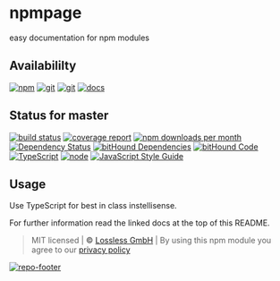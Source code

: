 # npmpage
easy documentation for npm modules

## Availabililty
[![npm](https://gitzone.gitlab.io/assets/repo-button-npm.svg)](https://www.npmjs.com/package/npmpage)
[![git](https://gitzone.gitlab.io/assets/repo-button-git.svg)](https://GitLab.com/gitzone/npmpage)
[![git](https://gitzone.gitlab.io/assets/repo-button-mirror.svg)](https://github.com/gitzone/npmpage)
[![docs](https://gitzone.gitlab.io/assets/repo-button-docs.svg)](https://gitzone.gitlab.io/npmpage/)

## Status for master
[![build status](https://GitLab.com/gitzone/npmpage/badges/master/build.svg)](https://GitLab.com/gitzone/npmpage/commits/master)
[![coverage report](https://GitLab.com/gitzone/npmpage/badges/master/coverage.svg)](https://GitLab.com/gitzone/npmpage/commits/master)
[![npm downloads per month](https://img.shields.io/npm/dm/npmpage.svg)](https://www.npmjs.com/package/npmpage)
[![Dependency Status](https://david-dm.org/gitzonetools/npmpage.svg)](https://david-dm.org/gitzonetools/npmpage)
[![bitHound Dependencies](https://www.bithound.io/github/gitzonetools/npmpage/badges/dependencies.svg)](https://www.bithound.io/github/gitzonetools/npmpage/master/dependencies/npm)
[![bitHound Code](https://www.bithound.io/github/gitzonetools/npmpage/badges/code.svg)](https://www.bithound.io/github/gitzonetools/npmpage)
[![TypeScript](https://img.shields.io/badge/TypeScript-2.x-blue.svg)](https://nodejs.org/dist/latest-v6.x/docs/api/)
[![node](https://img.shields.io/badge/node->=%206.x.x-blue.svg)](https://nodejs.org/dist/latest-v6.x/docs/api/)
[![JavaScript Style Guide](https://img.shields.io/badge/code%20style-standard-brightgreen.svg)](http://standardjs.com/)

## Usage
Use TypeScript for best in class instellisense.

For further information read the linked docs at the top of this README.

> MIT licensed | **&copy;** [Lossless GmbH](https://lossless.gmbh)
| By using this npm module you agree to our [privacy policy](https://lossless.gmbH/privacy.html)

[![repo-footer](https://gitzone.gitlab.io/assets/repo-footer.svg)](https://push.rocks)

